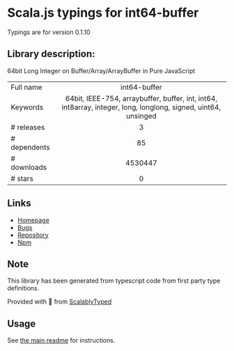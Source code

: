 
# Scala.js typings for int64-buffer

Typings are for version 0.1.10

## Library description:
64bit Long Integer on Buffer/Array/ArrayBuffer in Pure JavaScript

|                    |                 |
| ------------------ | :-------------: |
| Full name          | int64-buffer |
| Keywords           | 64bit, IEEE-754, arraybuffer, buffer, int, int64, int8array, integer, long, longlong, signed, uint64, unsinged |
| # releases         | 3 |
| # dependents       | 85 |
| # downloads        | 4530447 |
| # stars            | 0 |

## Links
- [Homepage](https://github.com/kawanet/int64-buffer)
- [Bugs](https://github.com/kawanet/int64-buffer/issues)
- [Repository](https://github.com/kawanet/int64-buffer)
- [Npm](https://www.npmjs.com/package/int64-buffer)
    


## Note
This library has been generated from typescript code from first party type definitions.

Provided with :purple_heart: from [ScalablyTyped](https://github.com/oyvindberg/ScalablyTyped)

## Usage
See [the main readme](../../readme.md) for instructions.


